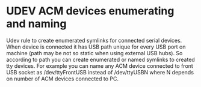 # UDEV ACM devices enumerating and naming
Udev rule to create enumerated symlinks for connected serial devices.
When device is connected it has USB path unique for every USB port on machine (path may be not so static when using external USB hubs). So according to path you can create enumerated or named symlinks to created tty devices.
For example you can name any ACM device connected to front USB socket as /dev/ttyFrontUSB instead of /dev/ttyUSBN where N depends on number of ACM devices connected to PC.
